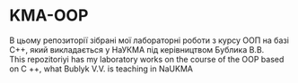 # KMA-OOP
В цьому репозиторії зібрані мої лабораторні роботи з курсу ООП на базі C++, який викладається у НаУКМА під керівництвом Бублика В.В.<br>
This repozitoriyi has my laboratory works on the course of the OOP based on C ++, what Bublyk V.V. is teaching in NaUKMA
